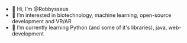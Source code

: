 - 👋 Hi, I’m @Robbysseus
- 👀 I’m interested in biotechnology, machine learning, open-source development and VR/AR
- 🌱 I’m currently learning Python (and some of it's libraries), java, web-development

